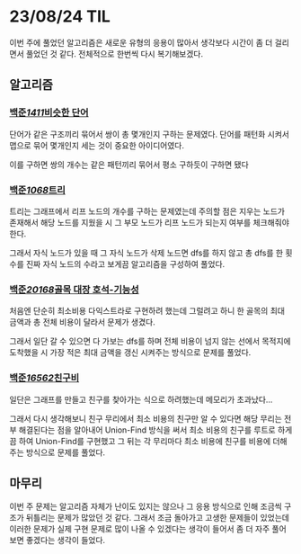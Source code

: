 # 23/08/24 TIL

이번 주에 풀었던 알고리즘은 새로운 유형의 응용이 많아서 생각보다 시간이 좀 더 걸리면서 풀었던 것 같다. 전체적으로 한번씩 다시 복기해보겠다.

## 알고리즘

### [백준*1411*비슷한 단어](https://www.acmicpc.net/problem/1411)

단어가 같은 구조끼리 묶어서 쌍이 총 몇개인지 구하는 문제였다. 단어를 패턴화 시켜서 맵으로 묶어 몇개인지 세는 것이 중요한 아이디어였다.

이를 구하면 쌍의 개수는 같은 패턴끼리 묶어서 평소 구하듯이 구하면 됐다

### [백준*1068*트리](https://www.acmicpc.net/problem/1068)

트리는 그래프에서 리프 노드의 개수를 구하는 문제였는데 주의할 점은 지우는 노드가 존재해서 해당 노드를 지웠을 시 그 부모 노드가 리프 노드가 되는지 여부를 체크해줘야한다.

그래서 자식 노드가 있을 때 그 자식 노드가 삭제 노드면 dfs를 하지 않고 총 dfs를 한 횟수를 진짜 자식 노드의 수라고 보게끔 알고리즘을 구성하여 풀었다.

### [백준*20168*골목 대장 호석-기능성](https://www.acmicpc.net/problem/20168)

처음엔 단순히 최소비용 다익스트라로 구현하려 했는데 그럴려고 하니 한 골목의 최대 금액과 총 전체 비용이 달라서 문제가 생겼다.

그래서 일단 갈 수 있으면 다 가보는 dfs를 하며 전체 비용이 넘지 않는 선에서 목적지에 도착했을 시 가장 적은 최대 금액을 갱신 시켜주는 방식으로 문제를 풀었다.

### [백준*16562*친구비](https://www.acmicpc.net/problem/16562)

일단은 그래프를 만들고 친구를 찾아가는 식으로 하려했는데 메모리가 초과났다...

그래서 다시 생각해보니 친구 무리에서 최소 비용의 친구만 알 수 있다면 해당 무리는 전부 해결된다는 점을 알아내어 Union-Find 방식을 써서 최소 비용의 친구를 루트로 하게끔 하여 Union-Find를 구현했고 그 뒤는 각 무리마다 최소 비용에 친구를 비용에 더해주는 방식으로 문제를 풀었다.

## 마무리

이번 주 문제는 알고리즘 자체가 난이도 있지는 않으나 그 응용 방식으로 인해 조금씩 구조가 뒤틀리는 문제가 많았던 것 같다. 그래서 조금 돌아가고 고생한 문제들이 있었는데 이러한 문제가 실제 구현 문제로 많이 나올 수 있겠다는 생각이 들어서 좀 더 자주 풀어보면 좋겠다는 생각이 들었다.
